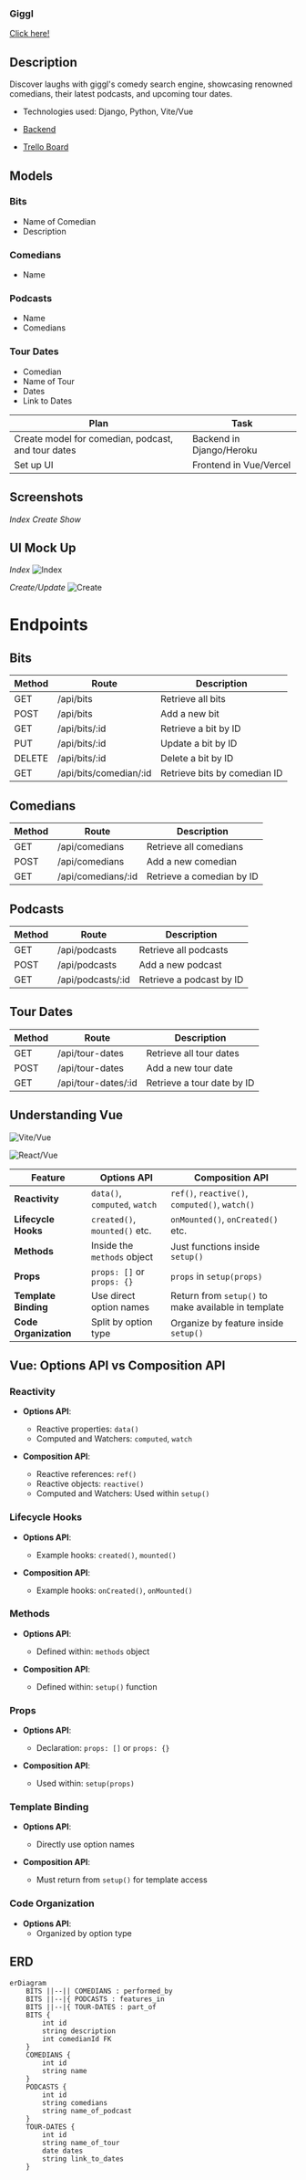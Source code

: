 ### Giggl

[Click here!](https://giggl-delta.vercel.app/)

## Description
Discover laughs with giggl's comedy search engine, showcasing renowned comedians, their latest podcasts, and upcoming tour dates.


- Technologies used: Django, Python, Vite/Vue

- [Backend](https://giggl-backend-d1dba8cb813e.herokuapp.com/)

- [Trello Board](https://trello.com/invite/b/xYyOnwr0/ATTI8f7dcb8c3ad62cb3b70f0af151eec366A63335A2/giggl)

## Models 
### Bits
- Name of Comedian
- Description

### Comedians
- Name

### Podcasts
- Name
- Comedians

### Tour Dates
- Comedian
- Name of Tour
- Dates
- Link to Dates

| Plan                                              | Task                        |
|---------------------------------------------------|-----------------------------|
| Create model for comedian, podcast, and tour dates | Backend in Django/Heroku          |
| Set up UI                                         | Frontend in Vue/Vercel




## Screenshots
_Index_
_Create_
_Show_        

## UI Mock Up
_Index_
![Index](/giggl/readmepngs/index.png)
 
_Create/Update_
![Create](/giggl/readmepngs/create.png)

# Endpoints
## Bits
| Method | Route                 | Description                 |
|--------|-----------------------|-----------------------------|
| GET    | /api/bits             | Retrieve all bits           |
| POST   | /api/bits             | Add a new bit               |
| GET    | /api/bits/:id         | Retrieve a bit by ID        |
| PUT    | /api/bits/:id         | Update a bit by ID          |
| DELETE | /api/bits/:id         | Delete a bit by ID          |
| GET    | /api/bits/comedian/:id| Retrieve bits by comedian ID|

## Comedians
| Method | Route                 | Description                |
|--------|-----------------------|----------------------------|
| GET    | /api/comedians        | Retrieve all comedians     |
| POST   | /api/comedians        | Add a new comedian         |
| GET    | /api/comedians/:id    | Retrieve a comedian by ID  |

## Podcasts
| Method | Route                 | Description                |
|--------|-----------------------|----------------------------|
| GET    | /api/podcasts         | Retrieve all podcasts      |
| POST   | /api/podcasts         | Add a new podcast          |
| GET    | /api/podcasts/:id     | Retrieve a podcast by ID   |

## Tour Dates
| Method | Route                 | Description                |
|--------|-----------------------|----------------------------|
| GET    | /api/tour-dates       | Retrieve all tour dates    |
| POST   | /api/tour-dates       | Add a new tour date        |
| GET    | /api/tour-dates/:id   | Retrieve a tour date by ID |

## Understanding Vue
![Vite/Vue](/giggl/readmepngs/filestructure.png)
    
![React/Vue](/giggl/readmepngs/vdiagram.png)

| Feature               | Options API                         | Composition API                        |
|-----------------------|------------------------------------|---------------------------------------|
| **Reactivity**        | `data()`, `computed`, `watch`      | `ref()`, `reactive()`, `computed()`, `watch()` |
| **Lifecycle Hooks**   | `created()`, `mounted()` etc.      | `onMounted()`, `onCreated()` etc.     |
| **Methods**           | Inside the `methods` object        | Just functions inside `setup()`       |
| **Props**             | `props: []` or `props: {}`         | `props` in `setup(props)`             |
| **Template Binding**  | Use direct option names            | Return from `setup()` to make available in template |
| **Code Organization** | Split by option type               | Organize by feature inside `setup()`  |

## Vue: Options API vs Composition API

### **Reactivity**
- **Options API**:
  - Reactive properties: `data()`
  - Computed and Watchers: `computed`, `watch`
  
- **Composition API**:
  - Reactive references: `ref()`
  - Reactive objects: `reactive()`
  - Computed and Watchers: Used within `setup()`

### **Lifecycle Hooks**
- **Options API**:
  - Example hooks: `created()`, `mounted()`
  
- **Composition API**:
  - Example hooks: `onCreated()`, `onMounted()`

### **Methods**
- **Options API**:
  - Defined within: `methods` object
  
- **Composition API**:
  - Defined within: `setup()` function

### **Props**
- **Options API**:
  - Declaration: `props: []` or `props: {}`
  
- **Composition API**:
  - Used within: `setup(props)`

### **Template Binding**
- **Options API**:
  - Directly use option names
  
- **Composition API**:
  - Must return from `setup()` for template access

### **Code Organization**
- **Options API**:
  - Organized by option type
## ERD 
```mermaid
erDiagram
    BITS ||--|| COMEDIANS : performed_by
    BITS ||--|{ PODCASTS : features_in
    BITS ||--|{ TOUR-DATES : part_of
    BITS {
        int id
        string description
        int comedianId FK
    }
    COMEDIANS {
        int id
        string name
    }
    PODCASTS {
        int id
        string comedians
        string name_of_podcast
    }
    TOUR-DATES {
        int id
        string name_of_tour
        date dates
        string link_to_dates
    }



